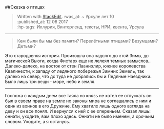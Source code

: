 ##Сказка о птицах

> Written with [StackEdit](https://stackedit.io/).
> :was_at: ~ Урсуле лет 10   
:published_at: 12 08 2017   
:hp-tags: Иллурия, Винтерленд, тексты, НРИ, квента, Урсула

----------
>Кем были бы мы без памяти? Перелётными птицами? Безумцами? Детьми?

Это стародавняя история. Произошла она задолго до этой Зимы, до магической Вьюги, когда Фистарх еще не лелеял темных замыслов..
Далеко-далеко, на восток от стен Лааниэлир, южнее королевства Квалинести, к западу от ледяного побережья Зимних Земель, так далеко на север, что до туда не добрались бы и Ледяные Наездники. Было лишь три вещи - море, небо и земля.

----
Госпожа с каждым днем все таяла но князь не хотел ее отпускать он был в своем праве на земле но законы мира не соглашались с ним и один из воинов в его Дружине. Ему хватило лишь одного взгляда на деву и он все понял. И вернулся к ней с ее опереньем. Сказал лишь: оннэти, уходите, вам плохо здесь. Оннэти не было именем, а орочьим словом. Уходите, а я останусь.